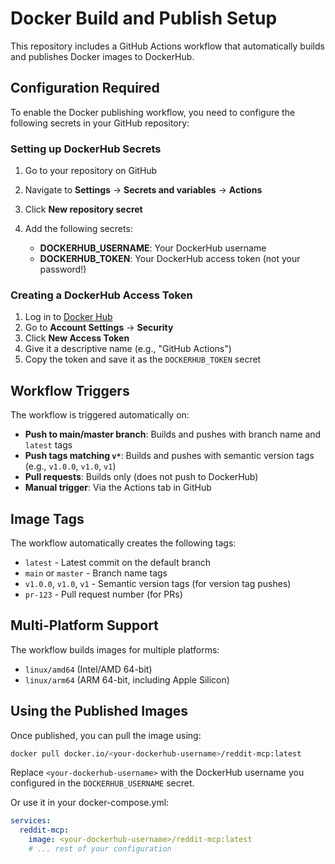 # Docker Build and Publish Setup

This repository includes a GitHub Actions workflow that automatically builds and publishes Docker images to DockerHub.

## Configuration Required

To enable the Docker publishing workflow, you need to configure the following secrets in your GitHub repository:

### Setting up DockerHub Secrets

1. Go to your repository on GitHub
2. Navigate to **Settings** → **Secrets and variables** → **Actions**
3. Click **New repository secret**
4. Add the following secrets:

   - **DOCKERHUB_USERNAME**: Your DockerHub username
   - **DOCKERHUB_TOKEN**: Your DockerHub access token (not your password!)

### Creating a DockerHub Access Token

1. Log in to [Docker Hub](https://hub.docker.com/)
2. Go to **Account Settings** → **Security**
3. Click **New Access Token**
4. Give it a descriptive name (e.g., "GitHub Actions")
5. Copy the token and save it as the `DOCKERHUB_TOKEN` secret

## Workflow Triggers

The workflow is triggered automatically on:

- **Push to main/master branch**: Builds and pushes with branch name and `latest` tags
- **Push tags matching `v*`**: Builds and pushes with semantic version tags (e.g., `v1.0.0`, `v1.0`, `v1`)
- **Pull requests**: Builds only (does not push to DockerHub)
- **Manual trigger**: Via the Actions tab in GitHub

## Image Tags

The workflow automatically creates the following tags:

- `latest` - Latest commit on the default branch
- `main` or `master` - Branch name tags
- `v1.0.0`, `v1.0`, `v1` - Semantic version tags (for version tag pushes)
- `pr-123` - Pull request number (for PRs)

## Multi-Platform Support

The workflow builds images for multiple platforms:
- `linux/amd64` (Intel/AMD 64-bit)
- `linux/arm64` (ARM 64-bit, including Apple Silicon)

## Using the Published Images

Once published, you can pull the image using:

```bash
docker pull docker.io/<your-dockerhub-username>/reddit-mcp:latest
```

Replace `<your-dockerhub-username>` with the DockerHub username you configured in the `DOCKERHUB_USERNAME` secret.

Or use it in your docker-compose.yml:

```yaml
services:
  reddit-mcp:
    image: <your-dockerhub-username>/reddit-mcp:latest
    # ... rest of your configuration
```
